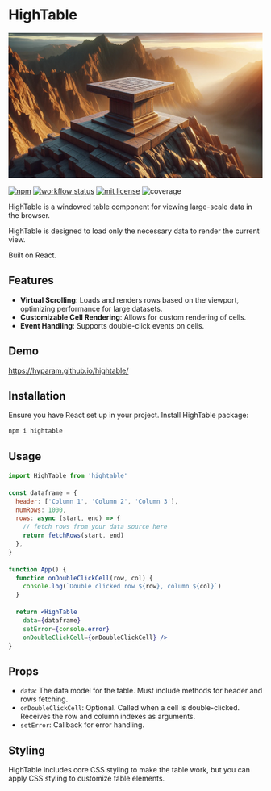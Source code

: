 # HighTable

![HighTable](hightable.jpg)

[![npm](https://img.shields.io/npm/v/hightable)](https://www.npmjs.com/package/hightable)
[![workflow status](https://github.com/hyparam/hightable/actions/workflows/ci.yml/badge.svg)](https://github.com/hyparam/hightable/actions)
[![mit license](https://img.shields.io/badge/License-MIT-blue.svg)](https://opensource.org/licenses/MIT)
![coverage](https://img.shields.io/badge/Coverage-93-darkred)

HighTable is a windowed table component for viewing large-scale data in the browser.

HighTable is designed to load only the necessary data to render the current view.

Built on React.

## Features

 - **Virtual Scrolling**: Loads and renders rows based on the viewport, optimizing performance for large datasets.
 - **Customizable Cell Rendering**: Allows for custom rendering of cells.
 - **Event Handling**: Supports double-click events on cells.

## Demo

https://hyparam.github.io/hightable/

## Installation

Ensure you have React set up in your project. Install HighTable package:

```sh
npm i hightable
```

## Usage

```jsx
import HighTable from 'hightable'

const dataframe = {
  header: ['Column 1', 'Column 2', 'Column 3'],
  numRows: 1000,
  rows: async (start, end) => {
    // fetch rows from your data source here
    return fetchRows(start, end)
  },
}

function App() {
  function onDoubleClickCell(row, col) {
    console.log(`Double clicked row ${row}, column ${col}`)
  }

  return <HighTable
    data={dataframe}
    setError={console.error}
    onDoubleClickCell={onDoubleClickCell} />
}
```

## Props

 - `data`: The data model for the table. Must include methods for header and rows fetching.
 - `onDoubleClickCell`: Optional. Called when a cell is double-clicked. Receives the row and column indexes as arguments.
 - `setError`: Callback for error handling.

## Styling

HighTable includes core CSS styling to make the table work, but you can apply CSS styling to customize table elements.

